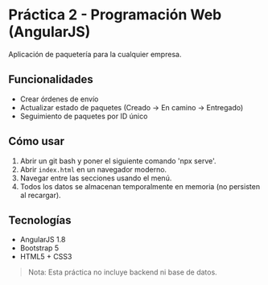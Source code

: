 # Práctica 2 - Programación Web (AngularJS)

Aplicación de paquetería para la cualquier empresa.

## Funcionalidades
- Crear órdenes de envío
- Actualizar estado de paquetes (Creado → En camino → Entregado)
- Seguimiento de paquetes por ID único

## Cómo usar
1. Abrir un git bash y poner el siguiente comando 'npx serve'.
2. Abrir `index.html` en un navegador moderno.
2. Navegar entre las secciones usando el menú.
3. Todos los datos se almacenan temporalmente en memoria (no persisten al recargar).

## Tecnologías
- AngularJS 1.8
- Bootstrap 5
- HTML5 + CSS3

> Nota: Esta práctica no incluye backend ni base de datos.
